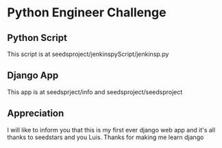 Python Engineer Challenge
=================================================

Python Script
-----------------

This script is at seedsproject/jenkinspyScript/jenkinsp.py



Django App
-----------------
 This app is at seedsprject/info and seedsproject/seedsproject


Appreciation
---------------------
I will like to inform you that this is my first ever django web app and it's all thanks to seedstars and you Luis. Thanks for making me learn django


